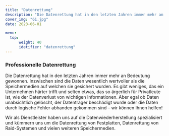 ```yaml
---
title: "Datenrettung"
description: "Die Datenrettung hat in den letzten Jahren immer mehr an Bedeutung gewonnen."
cover_img: "61.jpg"
date: 2023-06-01

menu:
  top:
      weight: 40
      idetifier: "datenrettung"
---
```


### Professionelle Datenrettung

Die Datenrettung hat in den letzten Jahren immer mehr an Bedeutung gewonnen. Inzwischen sind die Daten wesentlich wertvoller als die Speichermedien auf welchen sie gesichert wurden. Es gibt weniges, das ein Unternehmen härter trifft und selten etwas, das so ärgerlich für Privatleute ist, wie der Datenverlust von wichtigen Informationen. Aber egal ob Daten unabsichtlich gelöscht, der Datenträger beschädigt wurde oder die Daten durch logische Fehler abhanden gekommen sind – wir können Ihnen helfen!

Wir als Dienstleister haben uns auf die Datenwiederherstellung spezialisiert und kümmern uns um die Datenrettung von Festplatten, Datenrettung von Raid-Systemen und vielen weiteren Speichermedien.
